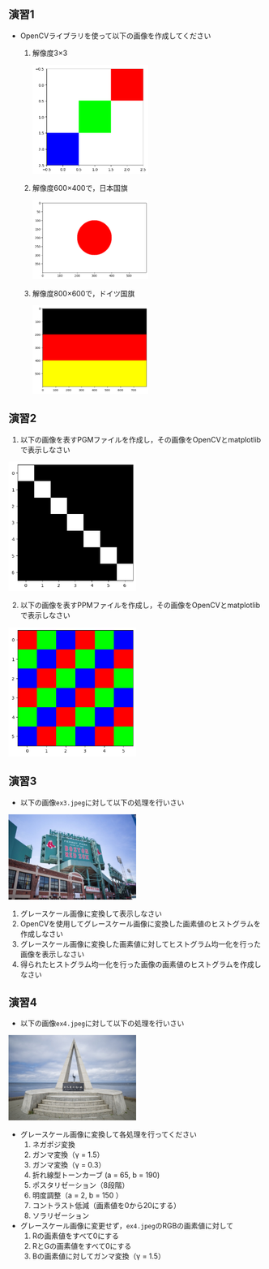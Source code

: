 ## 演習1
- OpenCVライブラリを使って以下の画像を作成してください
  1. 解像度3×3

     <img src="./ex-fig/ex1-a.png" width="50%">
     
  2. 解像度600×400で，日本国旗

     <img src="./ex-fig/ex1-b.png" width="50%">
     
  3. 解像度800×600で，ドイツ国旗
     
     <img src="./ex-fig/ex1-c.png" width="50%">

## 演習2
1. 以下の画像を表すPGMファイルを作成し，その画像をOpenCVとmatplotlibで表示しなさい

<img src="./ex-fig/ex2-a.png" width="50%">

2. 以下の画像を表すPPMファイルを作成し，その画像をOpenCVとmatplotlibで表示しなさい

<img src="./ex-fig/ex2-b.png" width="50%">

## 演習3
- 以下の画像``ex3.jpeg``に対して以下の処理を行いさい

<img src="./ex-fig/ex3.jpeg" width="50%">

1. グレースケール画像に変換して表示しなさい
2. OpenCVを使用してグレースケール画像に変換した画素値のヒストグラムを作成しなさい
3. グレースケール画像に変換した画素値に対してヒストグラム均一化を行った画像を表示しなさい
4. 得られたヒストグラム均一化を行った画像の画素値のヒストグラムを作成しなさい

## 演習4
- 以下の画像``ex4.jpeg``に対して以下の処理を行いさい

<img src="./ex-fig/ex4.jpeg" width="50%">

- グレースケール画像に変換して各処理を行ってください
	1. ネガポジ変換
	2. ガンマ変換（γ = 1.5）
	3. ガンマ変換（γ = 0.3）
	4. 折れ線型トーンカーブ (a = 65, b = 190)
	5. ポスタリゼーション（8段階）
	6. 明度調整（a = 2, b = 150 ）
	7. コントラスト低減（画素値を0から20にする）
	8. ソラリゼーション
- グレースケール画像に変更せず，``ex4.jpeg``のRGBの画素値に対して
	1. Rの画素値をすべて0にする
	2. RとGの画素値をすべて0にする
	3. Bの画素値に対してガンマ変換（γ = 1.5）
